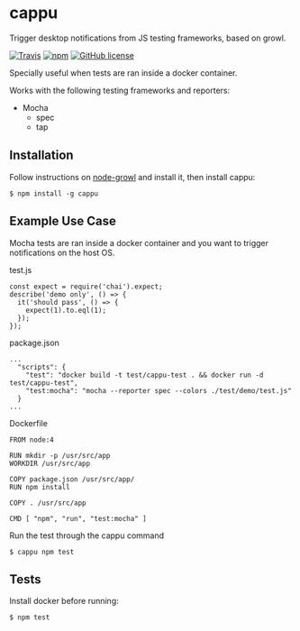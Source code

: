 # cappu

Trigger desktop notifications from JS testing frameworks, based on growl.

[![Travis](https://img.shields.io/travis/paolord/cappu.svg)](https://travis-ci.org/paolord/cappu) 
[![npm](https://img.shields.io/npm/v/cappu.svg?maxAge=2592000)](https://www.npmjs.com/package/cappu) 
[![GitHub license](https://img.shields.io/badge/license-MIT-blue.svg)](https://raw.githubusercontent.com/paolord/cappu/master/LICENSE)

Specially useful when tests are ran inside a docker container.

Works with the following testing frameworks and reporters:
* Mocha
  * spec
  * tap

## Installation
Follow instructions on [node-growl](https://github.com/tj/node-growl) and install it, then install cappu:
```
$ npm install -g cappu
```

## Example Use Case
Mocha tests are ran inside a docker container and you want to trigger notifications on the host OS.

test.js
```
const expect = require('chai').expect;
describe('demo only', () => {
  it('should pass', () => {
    expect(1).to.eql(1);
  });
});
```
package.json
```
...
  "scripts": {
    "test": "docker build -t test/cappu-test . && docker run -d test/cappu-test",
    "test:mocha": "mocha --reporter spec --colors ./test/demo/test.js"
  }
...
```
Dockerfile
```
FROM node:4

RUN mkdir -p /usr/src/app
WORKDIR /usr/src/app

COPY package.json /usr/src/app/
RUN npm install

COPY . /usr/src/app

CMD [ "npm", "run", "test:mocha" ]
```
Run the test through the cappu command
```
$ cappu npm test
```

## Tests
Install docker before running:
```
$ npm test
```